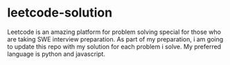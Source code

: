 # leetcode-solution

Leetcode is an amazing platform for problem solving special for those who are taking SWE interview preparation. As part of my preparation, i am going to update this repo with my solution for each problem i solve. My preferred language is python and javascript.

